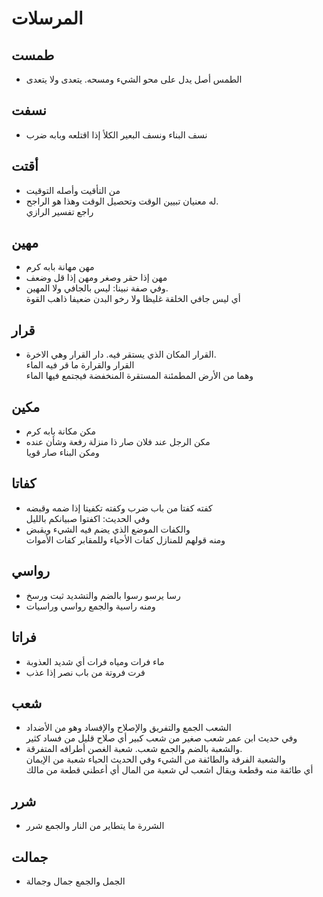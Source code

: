 # المرسلات

## طمست
-   الطمس أصل يدل على محو الشيء ومسحه. يتعدى ولا يتعدى

## نسفت
-   نسف البناء ونسف البعير الكلأ إذا اقتلعه وبابه ضرب

## أقتت
-   من التأقيت وأصله التوقيت
-   له معنيان تبيين الوقت وتحصيل الوقت وهذا هو الراجح.  
    راجع تفسير الرازي

## مهين
-   مهن مهانة بابه كرم
-   مهن إذا حقر وصغر ومهن إذا قل وضعف
-   وفي صفة نبينا: ليس بالجافي ولا المهين.  
    أي ليس جافي الخلقة غليظا ولا رخو البدن ضعيفا ذاهب القوة

## قرار
-   القرار المكان الذي يستقر فيه. دار القرار وهي الاخرة.  
    القرار والقرارة ما قر فيه الماء  
    وهما من الأرض المطمئنة المستقرة المنخفضة فيجتمع فيها الماء

## مكين
-   مكن مكانة بابه كرم
-   مكن الرجل عند فلان صار ذا منزلة رفعة وشأن عنده  
    ومكن البناء صار قويا

## كفاتا
-   كفته كفتا من باب ضرب وكفته تكفيتا إذا ضمه وقبضه  
    وفي الحديث: اكفتوا صبيانكم بالليل
-   والكفات الموضع الذي يضم فيه الشيء ويقبض  
    ومنه قولهم للمنازل كفات الأحياء وللمقابر كفات الأموات

## رواسي
-   رسا يرسو رسوا بالضم والتشديد ثبت ورسخ
-   ومنه راسية والجمع رواسي وراسيات

## فراتا
-   ماء فرات ومياه فرات أي شديد العذوبة
-   فرت فروتة من باب نصر إذا عذب

## شعب
-   الشعب الجمع والتفريق والإصلاح والإفساد وهو من الأضداد  
    وفي حديث ابن عمر شعب صغير من شعب كبير أي صلاح قليل من فساد كثير
-   والشعبة بالضم والجمع شعب. شعبة الغصن أطرافه المتفرقة.  
    والشعبة الفرقة والطائفة من الشيء وفي الحديث الحياء شعبة من الإيمان  
    أي طائفة منه وقطعة ويقال اشعب لي شعبة من المال أي أعطني قطعة من مالك

## شرر
-   الشررة ما يتطاير من النار والجمع شرر

## جمالت
-   الجمل والجمع جمال وجمالة